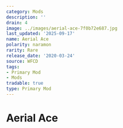 ```yaml
---
category: Mods
description: ''
drain: 4
image: ../images/aerial-ace-7f0b72e687.jpg
last_updated: '2025-09-17'
name: Aerial Ace
polarity: naramon
rarity: Rare
release_date: '2020-03-24'
source: WFCD
tags:
- Primary Mod
- Mods
tradable: true
type: Primary Mod
---
```


# Aerial Ace

